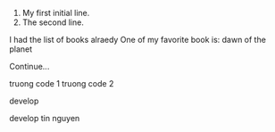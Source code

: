 1. My first initial line.
2. The second line.

I had the list of books alraedy
One of my favorite book is: dawn of the planet

<An unexpected line in my code>

Continue...

truong code 1
truong code 2

develop

develop tin nguyen